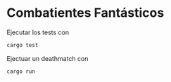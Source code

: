# Combatientes Fantásticos

Ejecutar los tests con 
```bash
cargo test
```

Ejectuar un deathmatch con
```bash
cargo run
```
